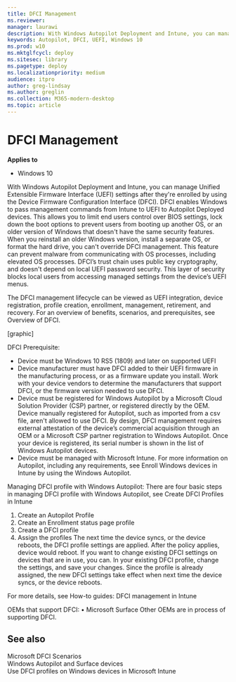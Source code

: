 ```yaml
---
title: DFCI Management
ms.reviewer: 
manager: laurawi
description: With Windows Autopilot Deployment and Intune, you can manage UEFI (BIOS) settings after they're enrolled by using the Device Firmware Configuration Interface (DFCI) 
keywords: Autopilot, DFCI, UEFI, Windows 10
ms.prod: w10
ms.mktglfcycl: deploy
ms.sitesec: library
ms.pagetype: deploy
ms.localizationpriority: medium
audience: itpro
author: greg-lindsay
ms.author: greglin
ms.collection: M365-modern-desktop
ms.topic: article
---
```



# DFCI Management

**Applies to**

-   Windows 10

With Windows Autopilot Deployment and Intune, you can manage Unified Extensible Firmware Interface (UEFI) settings after they're enrolled by using the Device Firmware Configuration Interface (DFCI).  DFCI enables Windows to pass management commands from Intune to UEFI to Autopilot Deployed devices. This allows you to limit end users control over BIOS settings, lock down the boot options to prevent users from booting up another OS, or an older version of Windows that doesn't have the same security features. When you reinstall an older Windows version, install a separate OS, or format the hard drive, you can't override DFCI management. This feature can prevent malware from communicating with OS processes, including elevated OS processes. DFCI’s trust chain uses public key cryptography, and doesn't depend on local UEFI password security. This layer of security blocks local users from accessing managed settings from the device’s UEFI menus.

The DFCI management lifecycle can be viewed as UEFI integration, device registration, profile creation, enrollment, management, retirement, and recovery. For an overview of benefits, scenarios, and prerequisites, see Overview of DFCI.

[graphic]

DFCI Prerequisite:
- Device must be Windows 10 RS5 (1809) and later on supported UEFI
- Device manufacturer must have DFCI added to their UEFI firmware in the manufacturing process, or as a firmware update you install. Work with your device vendors to determine the manufacturers that support DFCI, or the firmware version needed to use DFCI.
- Device must be registered for Windows Autopilot by a Microsoft Cloud Solution Provider (CSP) partner, or registered directly by the OEM.
Device manually registered for Autopilot, such as imported from a csv file, aren't allowed to use DFCI. By design, DFCI management requires external attestation of the device’s commercial acquisition through an OEM or a Microsoft CSP partner registration to Windows Autopilot.
Once your device is registered, its serial number is shown in the list of Windows Autopilot devices.
- Device must be managed with Microsoft Intune. For more information on Autopilot, including any requirements, see Enroll Windows devices in Intune by using the Windows Autopilot. 

Managing DFCI profile with Windows Autopilot:
There are four basic steps in managing DFCI profile with Windows Autopilot, see Create DFCI Profiles in Intune
1.	Create an Autopilot Profile
2.	Create an Enrollment status page profile
3.	Create a DFCI profile
4.	Assign the profiles 
The next time the device syncs, or the device reboots, the DFCI profile settings are applied. After the policy applies, device would reboot. If you want to change existing DFCI settings on devices that are in use, you can. In your existing DFCI profile, change the settings, and save your changes. Since the profile is already assigned, the new DFCI settings take effect when next time the device syncs, or the device reboots.

For more details, see How-to guides: DFCI management in Intune

OEMs that support DFCI:
•	Microsoft Surface
Other OEMs are in process of supporting DFCI.


## See also

Microsoft DFCI Scenarios<br>
Windows Autopilot and Surface devices<br>
Use DFCI profiles on Windows devices in Microsoft Intune<br>

